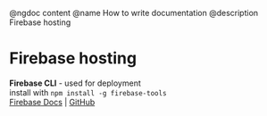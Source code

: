 @ngdoc content
@name How to write documentation
@description Firebase hosting

Firebase hosting
===
**Firebase CLI** - used for deployment
<br>install with `npm install -g firebase-tools`
<br>[Firebase Docs](https://firebase.google.com/docs/cli/)
| [GitHub](https://github.com/firebase/firebase-tools)
